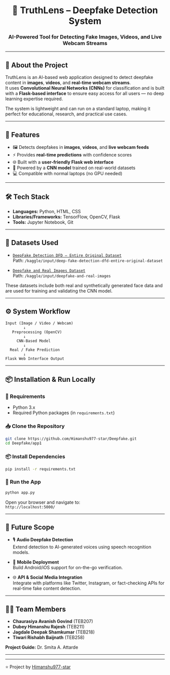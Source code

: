 <h1 align="center">🧠 TruthLens – Deepfake Detection System</h1>
<h3 align="center">AI-Powered Tool for Detecting Fake Images, Videos, and Live Webcam Streams</h3>

---

## 🚀 About the Project

TruthLens is an AI-based web application designed to detect deepfake content in **images**, **videos**, and **real-time webcam streams**.  
It uses **Convolutional Neural Networks (CNNs)** for classification and is built with a **Flask-based interface** to ensure easy access for all users — no deep learning expertise required.

The system is lightweight and can run on a standard laptop, making it perfect for educational, research, and practical use cases.

---

## 🎯 Features

- 🖼️ Detects deepfakes in **images**, **videos**, and **live webcam feeds**
- ⚡ Provides **real-time predictions** with confidence scores
- 🌐 Built with a **user-friendly Flask web interface**
- 🧠 Powered by a **CNN model** trained on real-world datasets
- 💻 Compatible with normal laptops (no GPU needed)

---

## 🛠️ Tech Stack

- **Languages:** Python, HTML, CSS  
- **Libraries/Frameworks:** TensorFlow, OpenCV, Flask  
- **Tools:** Jupyter Notebook, Git  

---

## 📂 Datasets Used

- [`DeepFake Detection DFD – Entire Original Dataset`](https://www.kaggle.com/datasets)  
  Path: `/kaggle/input/deep-fake-detection-dfd-entire-original-dataset`

- [`Deepfake and Real Images Dataset`](https://www.kaggle.com/datasets)  
  Path: `/kaggle/input/deepfake-and-real-images`

These datasets include both real and synthetically generated face data and are used for training and validating the CNN model.

---

## ⚙️ System Workflow

```
Input (Image / Video / Webcam)
        ↓
   Preprocessing (OpenCV)
        ↓
     CNN-Based Model
        ↓
  Real / Fake Prediction
        ↓
Flask Web Interface Output
```

---

## 📦 Installation & Run Locally

### 🔧 Requirements

- Python 3.x  
- Required Python packages (in `requirements.txt`)  

### 📥 Clone the Repository

```bash
git clone https://github.com/Himanshu977-star/Deepfake.git
cd Deepfake/app1
```

### 📦 Install Dependencies

```bash
pip install -r requirements.txt
```

### 🚀 Run the App

```bash
python app.py
```

Open your browser and navigate to:  
`http://localhost:5000/`

---

## 🧠 Future Scope

- 🎙️ **Audio Deepfake Detection**  
  Extend detection to AI-generated voices using speech recognition models.

- 📱 **Mobile Deployment**  
  Build Android/iOS support for on-the-go verification.

- 🌐 **API & Social Media Integration**  
  Integrate with platforms like Twitter, Instagram, or fact-checking APIs for real-time fake content detection.

---

## 👨‍💻 Team Members

- **Chaurasiya Avanish Govind** (TEB207)  
- **Dubey Himanshu Rajesh** (TEB211)  
- **Jagdale Deepak Shamkumar** (TEB218)  
- **Tiwari Rishabh Baijnath** (TEB258)  

**Project Guide:** Dr. Smita A. Attarde

---



---

⭐️ Project by [Himanshu977-star](https://github.com/Himanshu977-star)